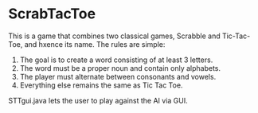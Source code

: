 # ScrabTacToe
This is a game that combines two classical games, Scrabble and Tic-Tac-Toe, and hxence its name.
The rules are simple:
1. The goal is to create a word consisting of at least 3 letters.
2. The word must be a proper noun and contain only alphabets.
3. The player must alternate between consonants and vowels.
4. Everything else remains the same as Tic Tac Toe.

STTgui.java lets the user to play against the AI via GUI.

